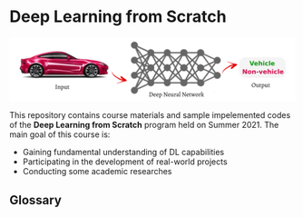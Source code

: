 # Deep Learning from Scratch

![AliTourani-DeepLearningFromScratch](https://github.com/alitourani/deep-learning-from-scratch/blob/main/AliTourani-DeepLearningFromScratch-Course.png "AliTourani-DeepLearningFromScratch")

This repository contains course materials and sample impelemented codes of the **Deep Learning from Scratch** program held on Summer 2021. The main goal of this course is:

- Gaining fundamental understanding of DL capabilities
- Participating in the development of real-world projects
- Conducting some academic researches

## Glossary

